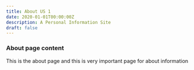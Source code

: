 ```yaml
---
title: About US 1
date: 2020-01-01T00:00:00Z
description: A Personal Information Site 
draft: false 
---
```

### About page content 
This is the about page and this is very important page for about information 
